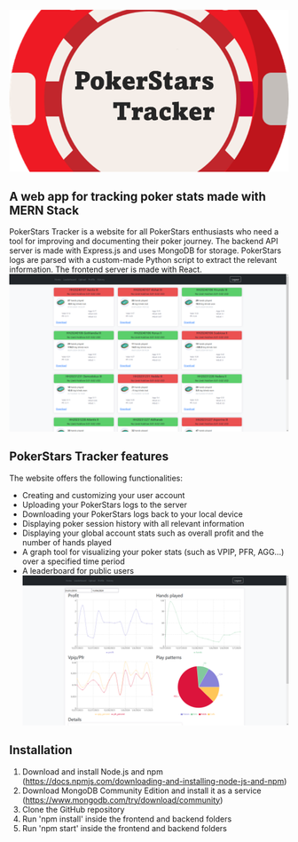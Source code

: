 <p align="center">
  <img src="https://github.com/GregaRubin/pokerstars-tracker/blob/main/bannerMed.png?raw=true" alt="Banner"/>
</p>

## A web app for tracking poker stats made with MERN Stack

PokerStars Tracker is a website for all PokerStars enthusiasts who need a tool for improving and documenting their poker journey. The backend API server is made with Express.js and uses MongoDB for storage. PokerStars logs are parsed with a custom-made Python script to extract the relevant information. The frontend server is made with React. 
![image alt](https://github.com/GregaRubin/pokerstars-tracker/blob/main/1.PNG?raw=true)

## PokerStars Tracker features
The website offers the following functionalities:
+ Creating and customizing your user account
+ Uploading your PokerStars logs to the server
+ Downloading your PokerStars logs back to your local device
+ Displaying poker session history with all relevant information
+ Displaying your global account stats such as overall profit and the number of hands played
+ A graph tool for visualizing your poker stats (such as VPIP, PFR, AGG...) over a specified time period
+ A leaderboard for public users
![image alt](https://github.com/GregaRubin/pokerstars-tracker/blob/main/2.PNG?raw=true)

## Installation
1. Download and install Node.js and npm (https://docs.npmjs.com/downloading-and-installing-node-js-and-npm)
2. Download MongoDB Community Edition and install it as a service (https://www.mongodb.com/try/download/community)
3. Clone the GitHub repository
4. Run 'npm install' inside the frontend and backend folders
5. Run 'npm start' inside the frontend and backend folders
